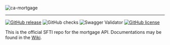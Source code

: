 ![ca-mortgage](https://user-images.githubusercontent.com/116151702/236231740-68b1595a-3cf7-4c5c-9623-3e014d827436.png)

---
[![GitHub release](https://img.shields.io/github/release/swissfintechinnovations/ca-mortgage)](https://github.com/swissfintechinnovations/ca-mortgage/releases/)
![GitHub checks](https://img.shields.io/github/checks-status/swissfintechinnovations/ca-mortgage/main)
![Swagger Validator](https://img.shields.io/swagger/valid/3.0?specUrl=https%3A%2F%2Fraw.githubusercontent.com%2FOAI%2FOpenAPI-Specification%2Fmaster%2Fexamples%2Fv2.0%2Fjson%2Fpetstore-expanded.json)
[![GitHub license](https://img.shields.io/github/license/swissfintechinnovations/ca-mortgage)](https://github.com/swissfintechinnovations/ca-mortgage/blob/main/LICENSE)

This is the official SFTI repo for the mortgage API. Documentations may be found in the [Wiki](https://github.com/swissfintechinnovations/ca-mortgage/wiki).
